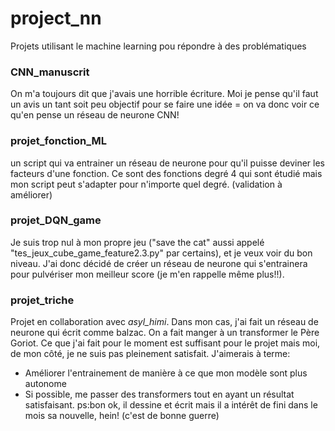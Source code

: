 # project_nn
Projets utilisant le machine learning pou répondre à des problématiques

### CNN_manuscrit
On m'a toujours dit que j'avais une horrible écriture. Moi je pense qu'il faut un avis un tant soit peu objectif pour se faire une idée = on va donc voir ce qu'en pense un réseau de neurone CNN! 

### projet_fonction_ML
un script qui va entrainer un réseau de neurone pour qu'il puisse deviner les facteurs d'une fonction. Ce sont des fonctions degré 4 qui sont étudié mais mon script peut s'adapter pour n'importe quel degré.
(validation à améliorer)

### projet_DQN_game
Je suis trop nul à mon propre jeu ("save the cat" aussi appelé "tes_jeux_cube_game_feature2.3.py" par certains), et je veux voir du bon niveau. J'ai donc décidé de créer un réseau de neurone qui s'entrainera pour pulvériser mon meilleur score (je m'en rappelle même plus!!).

### projet_triche
Projet en collaboration avec *asyl_himi*. Dans mon cas, j'ai fait un réseau de neurone qui écrit comme balzac. On a fait manger à un transformer le Père Goriot.
Ce que j'ai fait pour le moment est suffisant pour le projet mais moi, de mon côté, je ne suis pas pleinement satisfait.
J'aimerais à terme:
  *  Améliorer l'entrainement de manière à ce que mon modèle sont plus autonome
  *  Si possible, me passer des transformers tout en ayant un résultat satisfaisant.
ps:bon ok, il dessine et écrit mais il a intérêt de fini dans le mois sa nouvelle, hein! (c'est de bonne guerre)
